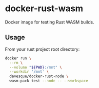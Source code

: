 # docker-rust-wasm

Docker image for testing Rust WASM builds.

## Usage

From your rust project root directory:

```bash
docker run \
  --rm \
  --volume "${PWD}:/mnt" \
  --workdir '/mnt' \
  davesque/docker-rust-node \
  wasm-pack test --node -- --workspace
```
